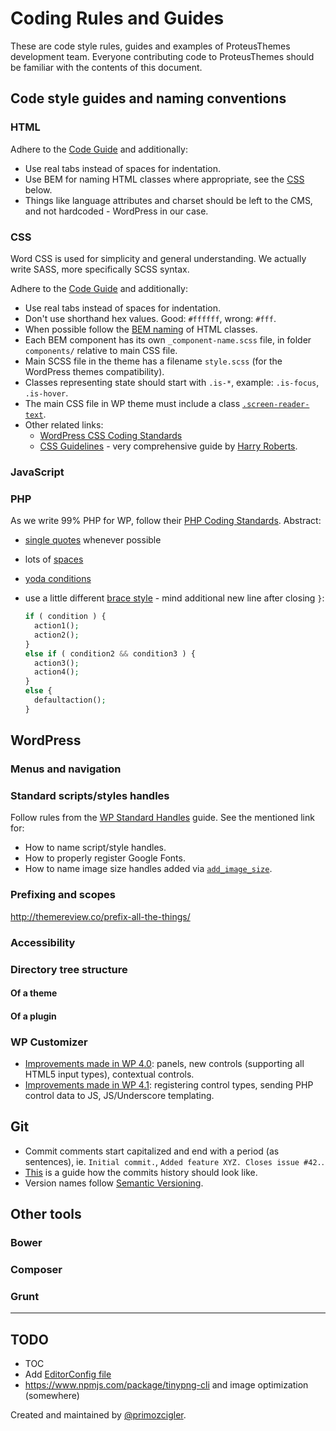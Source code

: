 # Coding Rules and Guides

These are code style rules, guides and examples of ProteusThemes development team. Everyone contributing code to ProteusThemes should be familiar with the contents of this document.

## Code style guides and naming conventions

### HTML

Adhere to the [Code Guide](http://codeguide.co/#html) and additionally:

- Use real tabs instead of spaces for indentation.
- Use BEM for naming HTML classes where appropriate, see the [CSS](#css) below.
- Things like language attributes and charset should be left to the CMS, and not hardcoded - WordPress in our case.

### CSS

Word CSS is used for simplicity and general understanding. We actually write SASS, more specifically SCSS syntax.

Adhere to the [Code Guide](http://codeguide.co/#css) and additionally:

- Use real tabs instead of spaces for indentation.
- Don't use shorthand hex values. Good: `#ffffff`, wrong: `#fff`.
- When possible follow the [BEM naming](https://css-tricks.com/bem-101/) of HTML classes.
- Each BEM component has its own `_component-name.scss` file, in folder `components/` relative to main CSS file.
- Main SCSS file in the theme has a filename `style.scss` (for the WordPress themes compatibility).
- Classes representing state should start with `.is-*`, example: `.is-focus`, `.is-hover`.
- The main CSS file in WP theme must include a class [`.screen-reader-text`](https://make.wordpress.org/accessibility/2015/02/09/hiding-text-for-screen-readers-with-wordpress-core/).
- Other related links:
  - [WordPress CSS Coding Standards](https://make.wordpress.org/core/handbook/coding-standards/css/)
  - [CSS Guidelines](http://cssguidelin.es/) - very comprehensive guide by [Harry Roberts](https://twitter.com/csswizardry).

### JavaScript

### PHP

As we write 99% PHP for WP, follow their [PHP Coding Standards](https://make.wordpress.org/core/handbook/coding-standards/php/). Abstract:

- [single quotes](https://make.wordpress.org/core/handbook/coding-standards/php/#single-and-double-quotes) whenever possible
- lots of [spaces](https://make.wordpress.org/core/handbook/coding-standards/php/#space-usage)
- [yoda conditions](https://make.wordpress.org/core/handbook/coding-standards/php/#yoda-conditions)
- use a little different [brace style](https://make.wordpress.org/core/handbook/coding-standards/php/#brace-style) - mind additional new line after closing `}`:

  ```php
  if ( condition ) {
    action1();
    action2();
  }
  else if ( condition2 && condition3 ) {
    action3();
    action4();
  }
  else {
    defaultaction();
  }
  ```

## WordPress

### Menus and navigation

### Standard scripts/styles handles

Follow rules from the [WP Standard Handles](https://github.com/grappler/wp-standard-handles) guide. See the mentioned link for:

- How to name script/style handles.
- How to properly register Google Fonts.
- How to name image size handles added via [`add_image_size`](https://codex.wordpress.org/Function_Reference/add_image_size).

### Prefixing and scopes

http://themereview.co/prefix-all-the-things/

### Accessibility

### Directory tree structure

#### Of a theme

#### Of a plugin

### WP Customizer

- [Improvements made in WP 4.0](https://make.wordpress.org/core/2014/07/08/customizer-improvements-in-4-0/): panels, new controls (supporting all HTML5 input types), contextual controls.
- [Improvements made in WP 4.1](https://make.wordpress.org/core/2014/11/17/jsunderscore-template-rendered-custom-customizer-controls-in-wordpress-4-1/): registering control types, sending PHP control data to JS, JS/Underscore templating.

## Git

- Commit comments start capitalized and end with a period (as sentences), ie. `Initial commit.`, `Added feature XYZ. Closes issue #42.`.
- [This](https://www.reviewboard.org/docs/codebase/dev/git/clean-commits/) is a guide how the commits history should look like.
- Version names follow [Semantic Versioning](http://semver.org/).

## Other tools

### Bower

### Composer

### Grunt

---

## TODO

- TOC
- Add [EditorConfig file](http://editorconfig.org/)
- https://www.npmjs.com/package/tinypng-cli and image optimization (somewhere)

Created and maintained by [@primozcigler](https://twitter.com/primozcigler).
